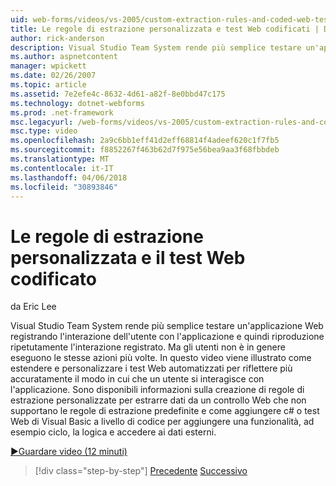 ```yaml
---
uid: web-forms/videos/vs-2005/custom-extraction-rules-and-coded-web-tests
title: Le regole di estrazione personalizzata e test Web codificati | Documenti Microsoft
author: rick-anderson
description: Visual Studio Team System rende più semplice testare un'applicazione Web registrando l'interazione dell'utente con l'applicazione e quindi riproduzione ripetutamente il re...
ms.author: aspnetcontent
manager: wpickett
ms.date: 02/26/2007
ms.topic: article
ms.assetid: 7e2efe4c-8632-4d61-a82f-8e0bbd47c175
ms.technology: dotnet-webforms
ms.prod: .net-framework
msc.legacyurl: /web-forms/videos/vs-2005/custom-extraction-rules-and-coded-web-tests
msc.type: video
ms.openlocfilehash: 2a9c6bb1eff41d2eff68814f4adeef620c1f7fb5
ms.sourcegitcommit: f8852267f463b62d7f975e56bea9aa3f68fbbdeb
ms.translationtype: MT
ms.contentlocale: it-IT
ms.lasthandoff: 04/06/2018
ms.locfileid: "30893846"
---
```

<a name="custom-extraction-rules-and-coded-web-tests"></a>Le regole di estrazione personalizzata e il test Web codificato
====================
da Eric Lee

Visual Studio Team System rende più semplice testare un'applicazione Web registrando l'interazione dell'utente con l'applicazione e quindi riproduzione ripetutamente l'interazione registrato. Ma gli utenti non è in genere eseguono le stesse azioni più volte. In questo video viene illustrato come estendere e personalizzare i test Web automatizzati per riflettere più accuratamente il modo in cui che un utente si interagisce con l'applicazione. Sono disponibili informazioni sulla creazione di regole di estrazione personalizzate per estrarre dati da un controllo Web che non supportano le regole di estrazione predefinite e come aggiungere c# o test Web di Visual Basic a livello di codice per aggiungere una funzionalità, ad esempio ciclo, la logica e accedere ai dati esterni.

[&#9654;Guardare video (12 minuti)](https://channel9.msdn.com/Blogs/ASP-NET-Site-Videos/custom-extraction-rules-and-coded-web-tests)

> [!div class="step-by-step"]
> [Precedente](code-coverage-of-automated-tests.md)
> [Successivo](the-effects-of-caching.md)

